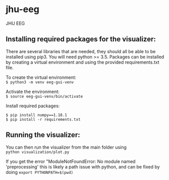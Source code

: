 # jhu-eeg
JHU EEG

Installing required packages for the visualizer:
-----
There are several libraries that are needed, they should all be able to be installed using pip3. You will need python >= 3.5. Packages can be installed by creating a virtual environment and using the provided requirements.txt file.

To create the virtual environment:  
```$ python3 -m venv eeg-gui-venv``` 

Activate the environment:  
```$ source eeg-gui-venv/bin/activate```  

Install required packages:  
```
$ pip install numpy==1.18.1  
$ pip install -r requirements.txt
```


Running the visualizer:
-----
You can then run the visualizer from the main folder using  
    ```python visualization/plot.py```

If you get the error "ModuleNotFoundError: No module named 'preprocessing'
this is likely a path issue with python, and can be fixed by doing
    ```export PYTHONPATH=$(pwd)```
